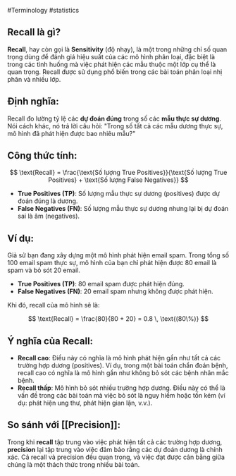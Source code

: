 #Terminology #statistics 

## Recall là gì?

**Recall**, hay còn gọi là **Sensitivity** (độ nhạy), là một trong những chỉ số quan trọng dùng để đánh giá hiệu suất của các mô hình phân loại, đặc biệt là trong các tình huống mà việc phát hiện các mẫu thuộc một lớp cụ thể là quan trọng. Recall được sử dụng phổ biến trong các bài toán phân loại nhị phân và nhiều lớp.

## Định nghĩa:

Recall đo lường tỷ lệ các **dự đoán đúng** trong số các **mẫu thực sự dương**. Nói cách khác, nó trả lời câu hỏi: "Trong số tất cả các mẫu dương thực sự, mô hình đã phát hiện được bao nhiêu mẫu?"

## Công thức tính:

$$
\text{Recall} = \frac{\text{Số lượng True Positives}}{\text{Số lượng True Positives} + \text{Số lượng False Negatives}}
$$

- **True Positives (TP)**: Số lượng mẫu thực sự dương (positives) được dự đoán đúng là dương.
- **False Negatives (FN)**: Số lượng mẫu thực sự dương nhưng lại bị dự đoán sai là âm (negatives).

## Ví dụ:

Giả sử bạn đang xây dựng một mô hình phát hiện email spam. Trong tổng số 100 email spam thực sự, mô hình của bạn chỉ phát hiện được 80 email là spam và bỏ sót 20 email.

- **True Positives (TP)**: 80 email spam được phát hiện đúng.
- **False Negatives (FN)**: 20 email spam nhưng không được phát hiện.

Khi đó, recall của mô hình sẽ là:

$$
\text{Recall} = \frac{80}{80 + 20} = 0.8 \, \text{(80\%)}
$$

## Ý nghĩa của Recall:

- **Recall cao**: Điều này có nghĩa là mô hình phát hiện gần như tất cả các trường hợp dương (positives). Ví dụ, trong một bài toán chẩn đoán bệnh, recall cao có nghĩa là mô hình gần như không bỏ sót các bệnh nhân mắc bệnh.
- **Recall thấp**: Mô hình bỏ sót nhiều trường hợp dương. Điều này có thể là vấn đề trong các bài toán mà việc bỏ sót là nguy hiểm hoặc tốn kém (ví dụ: phát hiện ung thư, phát hiện gian lận, v.v.).

## So sánh với [[Precision]]:

Trong khi **recall** tập trung vào việc phát hiện tất cả các trường hợp dương, **precision** lại tập trung vào việc đảm bảo rằng các dự đoán dương là chính xác. Cả recall và precision đều quan trọng, và việc đạt được cân bằng giữa chúng là một thách thức trong nhiều bài toán.
